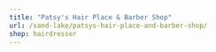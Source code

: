 ```yaml
---
title: "Patsy's Hair Place & Barber Shop"
url: /sand-lake/patsys-hair-place-and-barber-shop/
shop: hairdresser
---
```

